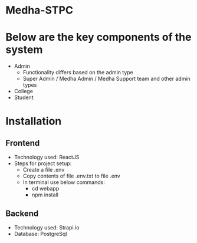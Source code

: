 # Medha-STPC
# Below are the key components of the system
  - Admin
    - Functionality differs based on the admin type
    - Super Admin / Medha Admin / Medha Support team and other admin types
  - College
  - Student
# Installation
## Frontend
- Technology used: ReactJS
- Steps for project setup: 
  - Create a file .env
  - Copy contents of file .env.txt to file .env
  - In terminal use below commands:
    - cd webapp
    - npm install
## Backend
- Technology used: Strapi.io
- Database: PostgreSql
  




